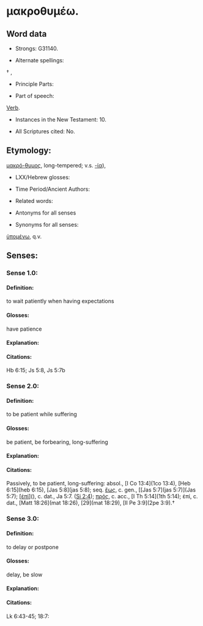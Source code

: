 # μακροθυμέω.

<!-- Status: S2=NeedsReview -->
<!-- Lexica used for edits: BDAG, FFM, LN, A-S -->

## Word data

* Strongs: G31140.

* Alternate spellings:

† , 

* Principle Parts: 

* Part of speech: 

[Verb](http://ugg.readthedocs.io/en/latest/verb.html).

* Instances in the New Testament: 10.

* All Scriptures cited: No.

## Etymology: 

[μακρό-θυμος](), long-tempered; v.s. [-ία]()),

* LXX/Hebrew glosses: 

* Time Period/Ancient Authors: 

* Related words: 

* Antonyms for all senses

* Synonyms for all senses: 

 [ὑπομένω](../G52780/01.md), q.v.

## Senses: 

### Sense  1.0: 

#### Definition: 

to wait patiently when having expectations

#### Glosses: 

have patience

#### Explanation: 

#### Citations: 

Hb 6:15; Js 5:8, Js 5:7b

### Sense  2.0: 

#### Definition: 

to be patient while suffering

#### Glosses: 

be patient, be forbearing, long-suffering

#### Explanation: 



#### Citations: 

Passively, to be patient, long-suffering: absol., [I Co 13:4](1co 13:4), [Heb 6:15](heb 6:15), [Jas 5:8](jas 5:8); seq. [ἕως](), c. gen., [[Jas 5:7](jas 5:7)](Jas 5:7); [[ἐπί]()](), c. dat., Ja 5:7. ([Si 2:4](sir.2.4)); [πρός](), c. acc., [I Th 5:14](1th 5:14); ἐπί, c. dat., [Matt 18:26](mat 18:26), [29](mat 18:29), [II Pe 3:9](2pe 3:9).†

### Sense  3.0: 

#### Definition: 

to delay or postpone

#### Glosses: 

delay, be slow

#### Explanation: 



#### Citations: 

 Lk 6:43-45; 18:7:
